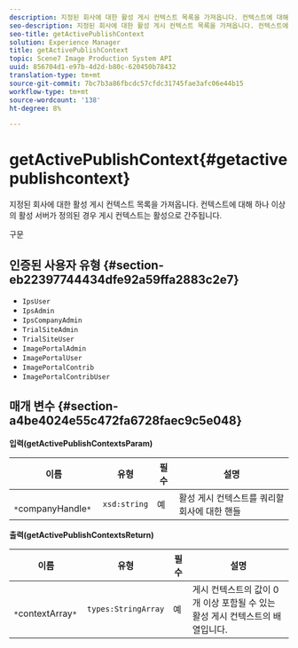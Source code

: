 ```yaml
---
description: 지정된 회사에 대한 활성 게시 컨텍스트 목록을 가져옵니다. 컨텍스트에 대해 하나 이상의 활성 서버가 정의된 경우 게시 컨텍스트는 활성으로 간주됩니다.
seo-description: 지정된 회사에 대한 활성 게시 컨텍스트 목록을 가져옵니다. 컨텍스트에 대해 하나 이상의 활성 서버가 정의된 경우 게시 컨텍스트는 활성으로 간주됩니다.
seo-title: getActivePublishContext
solution: Experience Manager
title: getActivePublishContext
topic: Scene7 Image Production System API
uuid: 856704d1-e97b-4d2d-b80c-620450b78432
translation-type: tm+mt
source-git-commit: 7bc7b3a86fbcdc57cfdc31745fae3afc06e44b15
workflow-type: tm+mt
source-wordcount: '138'
ht-degree: 8%

---
```



# getActivePublishContext{#getactivepublishcontext}

지정된 회사에 대한 활성 게시 컨텍스트 목록을 가져옵니다. 컨텍스트에 대해 하나 이상의 활성 서버가 정의된 경우 게시 컨텍스트는 활성으로 간주됩니다.

구문

## 인증된 사용자 유형 {#section-eb22397744434dfe92a59ffa2883c2e7}

* `IpsUser`
* `IpsAdmin`
* `IpsCompanyAdmin`
* `TrialSiteAdmin`
* `TrialSiteUser`
* `ImagePortalAdmin`
* `ImagePortalUser`
* `ImagePortalContrib`
* `ImagePortalContribUser`

## 매개 변수 {#section-a4be4024e55c472fa6728faec9c5e048}

**입력(getActivePublishContextsParam)**

| 이름 | 유형 | 필수 | 설명 |
|---|---|---|---|
| ` *`companyHandle`*` | `xsd:string` | 예 | 활성 게시 컨텍스트를 쿼리할 회사에 대한 핸들 |

**출력(getActivePublishContextsReturn)**

| 이름 | 유형 | 필수 | 설명 |
|---|---|---|---|
| ` *`contextArray`*` | `types:StringArray` | 예 | 게시 컨텍스트의 값이 0개 이상 포함될 수 있는 활성 게시 컨텍스트의 배열입니다. |

